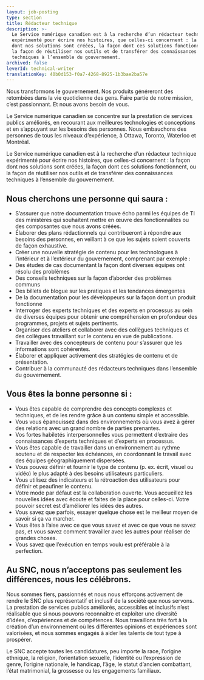 ```yaml
---
layout: job-posting
type: section
title: Rédacteur technique
description: >-
  Le Service numérique canadien est à la recherche d’un rédacteur technique
  expérimenté pour écrire nos histoires, que celles-ci concernent : la façon
  dont nos solutions sont créées, la façon dont ces solutions fonctionnent, ou
  la façon de réutiliser nos outils et de transférer des connaissances
  techniques à l’ensemble du gouvernement.
archived: false
leverId: technical-writer
translationKey: 40b0d153-f0a7-4268-8925-1b3bae2ba57e
---
```

Nous transformons le gouvernement. Nos produits généreront des retombées dans la vie quotidienne des gens. Faire partie de notre mission, c’est passionnant. Et nous avons besoin de vous.
 
Le Service numérique canadien se concentre sur la prestation de services publics améliorés, en recourant aux meilleures technologies et conceptions et en s’appuyant sur les besoins des personnes. Nous embauchons des personnes de tous les niveaux d’expérience, à Ottawa, Toronto, Waterloo et Montréal.
 
Le Service numérique canadien est à la recherche d’un rédacteur technique expérimenté pour écrire nos histoires, que celles-ci concernent : la façon dont nos solutions sont créées, la façon dont ces solutions fonctionnent, ou la façon de réutiliser nos outils et de transférer des connaissances techniques à l’ensemble du gouvernement.

## Nous cherchons une personne qui saura :

* S’assurer que notre documentation trouve écho parmi les équipes de TI des ministères qui souhaitent mettre en œuvre des fonctionnalités ou des composantes que nous avons créées.
* Élaborer des plans rédactionnels qui contribueront à répondre aux besoins des personnes, en veillant à ce que les sujets soient couverts de façon exhaustive.
* Créer une nouvelle stratégie de contenu pour les technologues à l’intérieur et à l’extérieur du gouvernement, comprenant par exemple :
 * Des études de cas documentant la façon dont diverses équipes ont résolu des problèmes
 * Des conseils techniques sur la façon d’aborder des problèmes communs
 * Des billets de blogue sur les pratiques et les tendances émergentes
 * De la documentation pour les développeurs sur la façon dont un produit fonctionne
* Interroger des experts techniques et des experts en processus au sein de diverses équipes pour obtenir une compréhension en profondeur des programmes, projets et sujets pertinents.
* Organiser des ateliers et collaborer avec des collègues techniques et des collègues travaillant sur le contenu en vue de publications.
* Travailler avec des concepteurs de contenu pour s’assurer que les informations sont cohérentes.
* Élaborer et appliquer activement des stratégies de contenu et de présentation.
* Contribuer à la communauté des rédacteurs techniques dans l’ensemble du gouvernement.

## Vous êtes la bonne personne si :

* Vous êtes capable de comprendre des concepts complexes et techniques, et de les rendre grâce à un contenu simple et accessible.
* Vous vous épanouissez dans des environnements où vous avez à gérer des relations avec un grand nombre de parties prenantes.
* Vos fortes habiletés interpersonnelles vous permettent d’extraire des connaissances d’experts techniques et d’experts en processus.
* Vous êtes capable de travailler dans un environnement au rythme soutenu et de respecter les échéances, en coordonnant le travail avec des équipes géographiquement dispersées.
* Vous pouvez définir et fournir le type de contenu (p. ex. écrit, visuel ou vidéo) le plus adapté à des besoins utilisateurs particuliers.
* Vous utilisez des indicateurs et la rétroaction des utilisateurs pour définir et peaufiner le contenu.
* Votre mode par défaut est la collaboration ouverte. Vous accueillez les nouvelles idées avec écoute et faites de la place pour celles-ci. Votre pouvoir secret est d’améliorer les idées des autres.
* Vous savez que parfois, essayer quelque chose est le meilleur moyen de savoir si ça va marcher.
* Vous êtes à l’aise avec ce que vous savez et avec ce que vous ne savez pas, et vous savez comment travailler avec les autres pour réaliser de grandes choses.
* Vous savez que l’exécution en temps voulu est préférable à la perfection.

## Au SNC, nous n’acceptons pas seulement les différences, nous les célébrons.
 
Nous sommes fiers, passionnés et nous nous efforçons activement de rendre le SNC plus représentatif et inclusif de la société que nous servons. La prestation de services publics améliorés, accessibles et inclusifs n’est réalisable que si nous pouvons reconnaître et exploiter une diversité d’idées, d’expériences et de compétences. Nous travaillons très fort à la création d’un environnement où les différentes opinions et expériences sont valorisées, et nous sommes engagés à aider les talents de tout type à prospérer.
 
Le SNC accepte toutes les candidatures, peu importe la race, l’origine ethnique, la religion, l’orientation sexuelle, l’identité ou l’expression de genre, l’origine nationale, le handicap, l’âge, le statut d’ancien combattant, l’état matrimonial, la grossesse ou les engagements familiaux.
